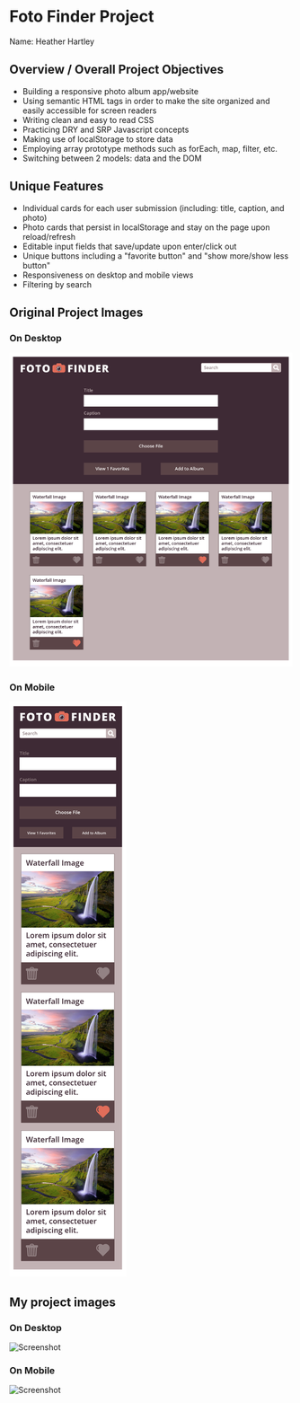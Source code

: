 # Foto Finder Project
Name: Heather Hartley

## Overview / Overall Project Objectives
- Building a responsive photo album app/website
- Using semantic HTML tags in order to make the site organized and easily accessible for screen readers
- Writing clean and easy to read CSS
- Practicing DRY and SRP Javascript concepts
- Making use of localStorage to store data
- Employing array prototype methods such as forEach, map, filter, etc.
- Switching between 2 models: data and the DOM

## Unique Features
- Individual cards for each user submission (including: title, caption, and photo)
- Photo cards that persist in localStorage and stay on the page upon reload/refresh
- Editable input fields that save/update upon enter/click out
- Unique buttons including a "favorite button" and "show more/show less button"
- Responsiveness on desktop and mobile views
- Filtering by search

## Original Project Images
### On Desktop
![Screenshot](fotofinder2-1.png)

### On Mobile
![Screenshot](fotofinder2-2.png)

## My project images
### On Desktop
![Screenshot]()

### On Mobile
![Screenshot]()
